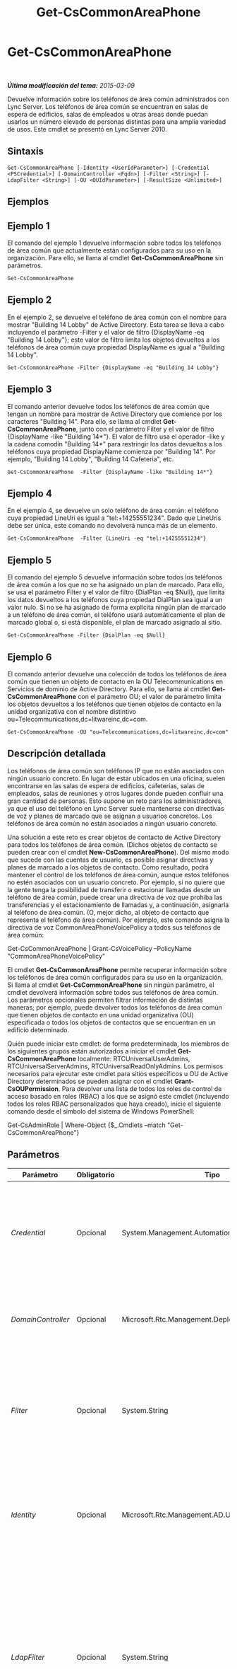 ﻿---
title: Get-CsCommonAreaPhone
TOCTitle: Get-CsCommonAreaPhone
ms:assetid: bfb7927b-49a7-4637-a9ff-fd68897efb45
ms:mtpsurl: https://technet.microsoft.com/es-es/library/Gg412934(v=OCS.15)
ms:contentKeyID: 48276535
ms.date: 01/07/2017
mtps_version: v=OCS.15
ms.translationtype: HT
---

# Get-CsCommonAreaPhone

 

_**Última modificación del tema:** 2015-03-09_

Devuelve información sobre los teléfonos de área común administrados con Lync Server. Los teléfonos de área común se encuentran en salas de espera de edificios, salas de empleados u otras áreas donde puedan usarlos un número elevado de personas distintas para una amplia variedad de usos. Este cmdlet se presentó en Lync Server 2010.

## Sintaxis

    Get-CsCommonAreaPhone [-Identity <UserIdParameter>] [-Credential <PSCredential>] [-DomainController <Fqdn>] [-Filter <String>] [-LdapFilter <String>] [-OU <OUIdParameter>] [-ResultSize <Unlimited>]

## Ejemplos

## Ejemplo 1

El comando del ejemplo 1 devuelve información sobre todos los teléfonos de área común que actualmente están configurados para su uso en la organización. Para ello, se llama al cmdlet **Get-CsCommonAreaPhone** sin parámetros.

    Get-CsCommonAreaPhone

## Ejemplo 2

En el ejemplo 2, se devuelve el teléfono de área común con el nombre para mostrar "Building 14 Lobby" de Active Directory. Esta tarea se lleva a cabo incluyendo el parámetro -Filter y el valor de filtro {DisplayName -eq "Building 14 Lobby"}; este valor de filtro limita los objetos devueltos a los teléfonos de área común cuya propiedad DisplayName es igual a "Building 14 Lobby".

    Get-CsCommonAreaPhone -Filter {DisplayName -eq "Building 14 Lobby"}

## Ejemplo 3

El comando anterior devuelve todos los teléfonos de área común que tengan un nombre para mostrar de Active Directory que comience por los caracteres "Building 14". Para ello, se llama al cmdlet **Get-CsCommonAreaPhone**, junto con el parámetro Filter y el valor de filtro {DisplayName -like "Building 14\*"}. El valor de filtro usa el operador -like y la cadena comodín "Building 14\*" para restringir los datos devueltos a los teléfonos cuya propiedad DisplayName comienza por "Building 14". Por ejemplo, "Building 14 Lobby", "Building 14 Cafeteria", etc.

    Get-CsCommonAreaPhone  -Filter {DisplayName -like "Building 14*"}

## Ejemplo 4

En el ejemplo 4, se devuelve un solo teléfono de área común: el teléfono cuya propiedad LineUri es igual a "tel:+14255551234". Dado que LineUris debe ser única, este comando no devolverá nunca más de un elemento.

    Get-CsCommonAreaPhone  -Filter {LineUri -eq "tel:+14255551234"}

## Ejemplo 5

El comando del ejemplo 5 devuelve información sobre todos los teléfonos de área común a los que no se ha asignado un plan de marcado. Para ello, se usa el parámetro Filter y el valor de filtro {DialPlan -eq $Null}, que limita los datos devueltos a los teléfonos cuya propiedad DialPlan sea igual a un valor nulo. Si no se ha asignado de forma explícita ningún plan de marcado a un teléfono de área común, el teléfono usará automáticamente el plan de marcado global o, si está disponible, el plan de marcado asignado al sitio.

    Get-CsCommonAreaPhone -Filter {DialPlan -eq $Null}

## Ejemplo 6

El comando anterior devuelve una colección de todos los teléfonos de área común que tienen un objeto de contacto en la OU Telecommunications en Servicios de dominio de Active Directory. Para ello, se llama al cmdlet **Get-CsCommonAreaPhone** con el parámetro OU; el valor de parámetro limita los objetos devueltos a los teléfonos que tienen objetos de contacto en la unidad organizativa con el nombre distintivo ou=Telecommunications,dc=litwareinc,dc=com.

    Get-CsCommonAreaPhone -OU "ou=Telecommunications,dc=litwareinc,dc=com"

## Descripción detallada

Los teléfonos de área común son teléfonos IP que no están asociados con ningún usuario concreto. En lugar de estar ubicados en una oficina, suelen encontrarse en las salas de espera de edificios, cafeterías, salas de empleados, salas de reuniones y otros lugares donde pueden confluir una gran cantidad de personas. Esto supone un reto para los administradores, ya que el uso del teléfono en Lync Server suele mantenerse con directivas de voz y planes de marcado que se asignan a usuarios concretos. Los teléfonos de área común no están asociados a ningún usuario concreto.

Una solución a este reto es crear objetos de contacto de Active Directory para todos los teléfonos de área común. (Dichos objetos de contacto se pueden crear con el cmdlet **New-CsCommonAreaPhone**). Del mismo modo que sucede con las cuentas de usuario, es posible asignar directivas y planes de marcado a los objetos de contacto. Como resultado, podrá mantener el control de los teléfonos de área común, aunque estos teléfonos no estén asociados con un usuario concreto. Por ejemplo, si no quiere que la gente tenga la posibilidad de transferir o estacionar llamadas desde un teléfono de área común, puede crear una directiva de voz que prohíba las transferencias y el estacionamiento de llamadas y, a continuación, asignarla al teléfono de área común. (O, mejor dicho, al objeto de contacto que representa el teléfono de área común). Por ejemplo, este comando asigna la directiva de voz CommonAreaPhoneVoicePolicy a todos sus teléfonos de área común:

Get-CsCommonAreaPhone | Grant-CsVoicePolicy –PolicyName "CommonAreaPhoneVoicePolicy"

El cmdlet **Get-CsCommonAreaPhone** permite recuperar información sobre los teléfonos de área común configurados para su uso en la organización. Si llama al cmdlet **Get-CsCommonAreaPhone** sin ningún parámetro, el cmdlet devolverá información sobre todos sus teléfonos de área común. Los parámetros opcionales permiten filtrar información de distintas maneras; por ejemplo, puede devolver todos los teléfonos de área común que tienen objetos de contacto en una unidad organizativa (OU) especificada o todos los objetos de contactos que se encuentran en un edificio determinado.

Quién puede iniciar este cmdlet: de forma predeterminada, los miembros de los siguientes grupos están autorizados a iniciar el cmdlet **Get-CsCommonAreaPhone** localmente: RTCUniversalUserAdmins, RTCUniversalServerAdmins, RTCUniversalReadOnlyAdmins. Los permisos necesarios para ejecutar este cmdlet para sitios específicos u OU de Active Directory determinados se pueden asignar con el cmdlet **Grant-CsOUPermission**. Para devolver una lista de todos los roles de control de acceso basado en roles (RBAC) a los que se asignó este cmdlet (incluyendo todos los roles RBAC personalizados que haya creado), inicie el siguiente comando desde el símbolo del sistema de Windows PowerShell:

Get-CsAdminRole | Where-Object {$\_.Cmdlets –match "Get-CsCommonAreaPhone"}

## Parámetros


<table>
<colgroup>
<col style="width: 25%" />
<col style="width: 25%" />
<col style="width: 25%" />
<col style="width: 25%" />
</colgroup>
<thead>
<tr class="header">
<th>Parámetro</th>
<th>Obligatorio</th>
<th>Tipo</th>
<th>Descripción</th>
</tr>
</thead>
<tbody>
<tr class="odd">
<td><p><em>Credential</em></p></td>
<td><p>Opcional</p></td>
<td><p>System.Management.Automation.PSCredential</p></td>
<td><p>Permite iniciar el cmdlet <strong>Get-CsCommonAreaPhone</strong> con credenciales alternativas. Esto puede ser necesario si la cuenta usada para iniciar sesión en Windows no tiene los privilegios necesarios para trabajar con objetos de contacto.</p>
<p>Para usar el parámetro Credential, primero debe crear un objeto PSCredential con el cmdlet <strong>Get-Credential</strong>. Si necesita información detallada, consulte el tema de ayuda del cmdlet <strong>Get-Credential</strong>.</p></td>
</tr>
<tr class="even">
<td><p><em>DomainController</em></p></td>
<td><p>Opcional</p></td>
<td><p>Microsoft.Rtc.Management.Deploy.Fqdn</p></td>
<td><p>Permite conectarse al controlador de dominio especificado para recuperar información de contactos. Para conectarse a un controlador de dominio específico, incluya el parámetro DomainController seguido del nombre de dominio completo (FQDN) del equipo, por ejemplo, atl-cs-001.litwareinc.com.</p></td>
</tr>
<tr class="odd">
<td><p><em>Filter</em></p></td>
<td><p>Opcional</p></td>
<td><p>System.String</p></td>
<td><p>Permite limitar los datos que se devuelven filtrando los atributos específicos de Lync Server. Por ejemplo, puede restringir los datos devueltos a objetos de contacto de teléfono de área común a los que se haya asignado una directiva de voz específica, o a contactos a los que no se haya asignado una directiva de voz específica.</p>
<p>El parámetro Filter usa la misma sintaxis de filtrado de Windows PowerShell que usa el cmdlet <strong>Where-Object</strong>.</p></td>
</tr>
<tr class="even">
<td><p><em>Identity</em></p></td>
<td><p>Opcional</p></td>
<td><p>Microsoft.Rtc.Management.AD.UserIdParameter</p></td>
<td><p>Identificador único del teléfono de área común. Los teléfonos de área común se identifican con el nombre distintivo (DN) de Active Directory del objeto de contacto asociado. Los teléfonos de área común usan, de forma predeterminada, un GUID (identificador único global) como nombre común; por ello, la identidad de los teléfonos suele ser similar a la siguiente: CN={ce84964a-c4da-4622-ad34-c54ff3ed361f},OU=Redmond,DC=Litwareinc,DC=com.</p></td>
</tr>
<tr class="odd">
<td><p><em>LdapFilter</em></p></td>
<td><p>Opcional</p></td>
<td><p>System.String</p></td>
<td><p>Permite limitar los datos que se devuelven filtrando los atributos genéricos de Active Directory, es decir, los atributos que no son específicos de Lync Server. Por ejemplo, puede restringir los datos devueltos a los objetos de contacto que se hayan asignado a un departamento específico o que estén situados en un edificio determinado.</p>
<p>El parámetro LdapFilter usa el lenguaje de consulta LDAP al crear filtros. Por ejemplo, un filtro que devuelva solo objetos de contacto que representen teléfonos de área común de la ciudad de Redmond tendría este aspecto:</p>
<p>-LDAPFilter &quot;l=Redmond&quot;</p>
<p>En el filtro anterior, &quot;l&quot; (una L minúscula) representa el atributo de Active Directory (locality), &quot;=&quot; representa el operador de comparación (igual a) y &quot;Redmond&quot; representa el valor del filtro.</p></td>
</tr>
<tr class="even">
<td><p><em>OU</em></p></td>
<td><p>Opcional</p></td>
<td><p>Microsoft.Rtc.Management.AD.OUIdParameter</p></td>
<td><p>Permite devolver objetos de contacto de una unidad organizativa (OU) de Active Directory específica. El parámetro OU devuelve datos de la unidad organizativa principal especificada y cualquier otra OU que contenga. Por ejemplo, si la OU Finance contiene dos unidades organizativas (AccountsPayable y AccountsReceivable), se devolverá la información de teléfonos de área común de las tres unidades organizativas.</p>
<p>Al especificar una OU, use el nombre distintivo del contenedor; por ejemplo: -OU &quot;OU=Finance,dc=litwareinc,dc=com&quot;.</p></td>
</tr>
<tr class="odd">
<td><p><em>ResultSize</em></p></td>
<td><p>Opcional</p></td>
<td><p>Microsoft.Rtc.Management.ADConnect.Core.Unlimited</p></td>
<td><p>Permite restringir el número de registros que devuelve un comando. Por ejemplo, para que se devuelvan siete teléfonos de área común (al margen de la cantidad de teléfonos de área común que haya en el bosque), incluya el parámetro -ResultSize y defina el valor en 7. Tenga en cuenta que no es posible especificar qué siete teléfonos se devolverán. Si se define el parámetro ResultSize en 7 pero solo hay tres teléfonos de área común en el bosque, el comando devolverá esos tres teléfonos y se completará sin errores.</p>
<p>El tamaño del resultado puede definirse en cualquier número entero entre 0 y 2147483647, ambos incluidos. Si se establece en 0, el comando se ejecutará pero no devolverá datos.</p></td>
</tr>
</tbody>
</table>


## Tipos de entrada

Cadena. El cmdlet **Get-CsCommonAreaPhone** acepta un valor de cadena canalizado que representa la identidad del teléfono de área común.

## Tipos de valores devueltos

El cmdlet **Get-CsCommonAreaPhone** devuelve instancias del objeto Microsoft.Rtc.Management.ADConnect.Schema.OCSADCommonAreaPhoneContact.

## Vea también

#### Otros recursos

[Move-CsCommonAreaPhone](move-cscommonareaphone.md)  
[New-CsCommonAreaPhone](new-cscommonareaphone.md)  
[Remove-CsCommonAreaPhone](remove-cscommonareaphone.md)  
[Set-CsCommonAreaPhone](set-cscommonareaphone.md)

